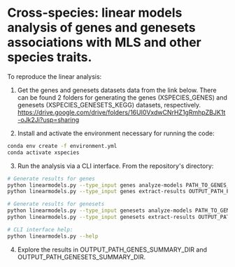 # Cross-species: linear models analysis of genes and genesets associations with MLS and other species traits.

To reproduce the linear analysis:

1) Get the genes and genesets datasets data from the link below. There can be found 2 folders for generating the genes (XSPECIES_GENES) and genesets (XSPECIES_GENESETS_KEGG) datasets, respectively.
https://drive.google.com/drive/folders/16UI0VxdwCNrHZ1gRmhpZBJK1t-oJk2Ji?usp=sharing

2) Install and activate the environment necessary for running the code:

```bash
conda env create -f environment.yml
conda activate xspecies
```

3) Run the analysis via a CLI interface. From the repository's directory:

```bash
# Generate results for genes
python linearmodels.py --type_input genes analyze-models PATH_TO_GENES_DATASET_DIR OUTPUT_PATH_FOR_GENES_MODELS_DIR
python linearmodels.py --type_input genes extract-results OUTPUT_PATH_FOR_GENES_MODELS_DIR OUTPUT_PATH_GENES_SUMMARY_DIR

# Generate results for genesets
python linearmodels.py --type_input genesets analyze-models PATH_TO_GENESETS_DATASET_DIR OUTPUT_PATH_FOR_GENESETS_MODELS_DIR
python linearmodels.py --type_input genesets extract-results OUTPUT_PATH_FOR_GENESETS_MODELS_DIR OUTPUT_PATH_GENESETS_SUMMARY_DIR

# CLI interface help:
python linearmodels.py --help
```

4) Explore the results in OUTPUT_PATH_GENES_SUMMARY_DIR and OUTPUT_PATH_GENESETS_SUMMARY_DIR.
